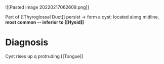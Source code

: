 ![[Pasted image 20220217062609.png]]

Part of [[Thyroglossal Duct]] persist → form a cyst; located along midline, **most common -- inferior to [[Hyoid]]**

# Diagnosis
Cyst rises up q protruding [[Tongue]]